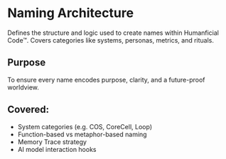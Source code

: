 # Naming Architecture  
Defines the structure and logic used to create names within Humanficial Code™. Covers categories like systems, personas, metrics, and rituals.

## Purpose  
To ensure every name encodes purpose, clarity, and a future-proof worldview.

## Covered:
- System categories (e.g. COS, CoreCell, Loop)
- Function-based vs metaphor-based naming
- Memory Trace strategy
- AI model interaction hooks
